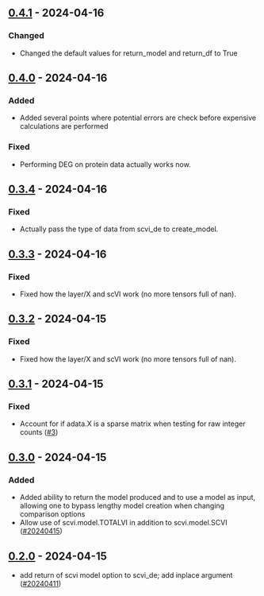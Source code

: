 ## [0.4.1](https://github.com/milescsmith/scvi_de/tree/0.4.1) - 2024-04-16


### Changed

- Changed the default values for return_model and return_df to True


## [0.4.0](https://github.com/milescsmith/scvi_de/tree/0.4.0) - 2024-04-16


### Added

- Added several points where potential errors are check before expensive calculations are performed

### Fixed

- Performing DEG on protein data actually works now.


## [0.3.4](https://github.com/milescsmith/scvi_de/tree/0.3.4) - 2024-04-16


### Fixed

- Actually pass the type of data from scvi_de to create_model.


## [0.3.3](https://github.com/milescsmith/scvi_de/tree/0.3.3) - 2024-04-16


### Fixed

- Fixed how the layer/X and scVI work (no more tensors full of nan).


## [0.3.2](https://github.com/milescsmith/scvi_de/tree/0.3.2) - 2024-04-15

### Fixed

- Fixed how the layer/X and scVI work (no more tensors full of nan).

## [0.3.1](https://github.com/milescsmith/scvi_de/tree/0.3.1) - 2024-04-15

### Fixed

- Account for if adata.X is a sparse matrix when testing for raw integer counts ([#3](https://github.com/milescsmith/scvi_de/issues/3))

## [0.3.0](https://github.com/milescsmith/scvi_de/tree/0.3.0) - 2024-04-15

### Added

- Added ability to return the model produced and to use a model as input, allowing one to bypass lengthy model creation when changing comparison options
- Allow use of scvi.model.TOTALVI in addition to scvi.model.SCVI ([#20240415](https://github.com/milescsmith/scvi_de/issues/20240415))

## [0.2.0](https://github.com/milescsmith/scvi_de/tree/0.2.0) - 2024-04-15

- add return of scvi model option to scvi_de; add inplace argument ([#20240411](https://github.com/milescsmith/scvi_de/issues/20240411))